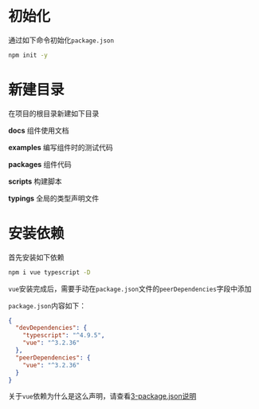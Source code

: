 # 初始化

通过如下命令初始化`package.json`

```bash
npm init -y
```

# 新建目录

在项目的根目录新建如下目录

**docs** 组件使用文档

**examples** 编写组件时的测试代码

**packages** 组件代码

**scripts** 构建脚本

**typings** 全局的类型声明文件

# 安装依赖

首先安装如下依赖

```bash
npm i vue typescript -D
```

`vue`安装完成后，需要手动在`package.json`文件的`peerDependencies`字段中添加

`package.json`内容如下：

```json
{
  "devDependencies": {
    "typescript": "^4.9.5",
    "vue": "^3.2.36"
  },
  "peerDependencies": {
    "vue": "^3.2.36"
  }
}
```

关于`vue`依赖为什么是这么声明，请查看[3-package.json说明](#3-package.json说明)